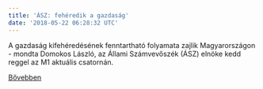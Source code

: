 ```yaml
---
title: 'ÁSZ: fehéredik a gazdaság'
date: '2018-05-22 06:28:32 UTC'
---
```


A gazdaság kifehéredésének fenntartható folyamata zajlik Magyarországon - mondta Domokos László, az Állami Számvevőszék (ÁSZ) elnöke kedd reggel az M1 aktuális csatornán.


[Bővebben](https://ift.tt/2s34fyH)

